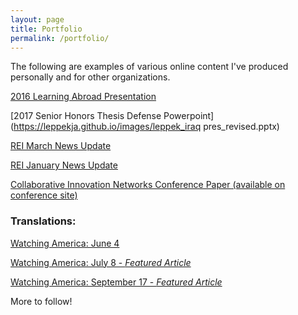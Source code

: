 ```yaml
---
layout: page
title: Portfolio
permalink: /portfolio/
---
```

The following are examples of various online content I've produced personally and for other organizations.

[2016 Learning Abroad Presentation](https://www.youtube.com/watch?v=uneK7iSBot4)



[2017 Senior Honors Thesis Defense Powerpoint](https://leppekja.github.io/images/leppek_iraq pres_revised.pptx)



[REI March News Update](https://reicenter.org/about/news/2017-rei-projects-across-michigan)



[REI January News Update](https://reicenter.org/about/news/apply-to-the-2017-innovation-fellows-program)



[Collaborative Innovation Networks Conference Paper (available on conference site)](http://detroit17.coinsconference.org/)


### Translations:

[Watching America: June 4](http://watchingamerica.com/WA/2017/06/23/america-is-the-renegade/)

[Watching America: July 8 - *Featured Article*](http://watchingamerica.com/WA/2017/07/08/the-new-american-strategy-pay-up/)

[Watching America: September 17 - *Featured Article*](http://watchingamerica.com/WA/2017/09/17/the-alleged-occupation-this-is-americas-position/)

More to follow!
